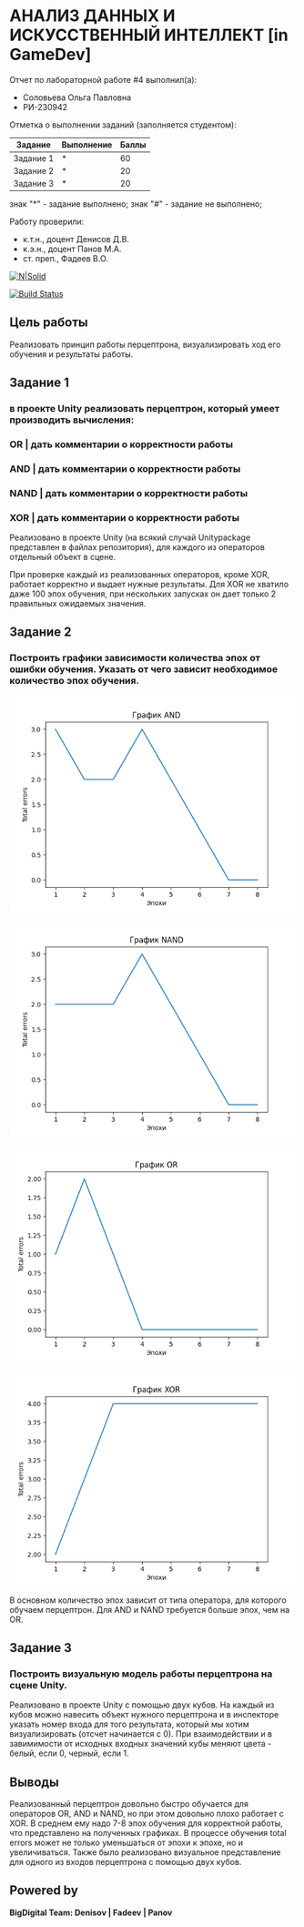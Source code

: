 # АНАЛИЗ ДАННЫХ И ИСКУССТВЕННЫЙ ИНТЕЛЛЕКТ [in GameDev]
Отчет по лабораторной работе #4 выполнил(а):
- Соловьева Ольга Павловна
- РИ-230942

Отметка о выполнении заданий (заполняется студентом):

| Задание | Выполнение | Баллы |
| ------ | ------ | ------ |
| Задание 1 | * | 60 |
| Задание 2 | * | 20 |
| Задание 3 | * | 20 |

знак "*" - задание выполнено; знак "#" - задание не выполнено;

Работу проверили:
- к.т.н., доцент Денисов Д.В.
- к.э.н., доцент Панов М.А.
- ст. преп., Фадеев В.О.

[![N|Solid](https://cldup.com/dTxpPi9lDf.thumb.png)](https://nodesource.com/products/nsolid)

[![Build Status](https://travis-ci.org/joemccann/dillinger.svg?branch=master)](https://travis-ci.org/joemccann/dillinger)

## Цель работы
Реализовать принцип работы перцептрона, визуализировать ход его обучения и результаты работы.


## Задание 1
### в проекте Unity реализовать перцептрон, который умеет производить вычисления:

### OR | дать комментарии о корректности работы

### AND | дать комментарии о корректности работы

### NAND | дать комментарии о корректности работы

### XOR | дать комментарии о корректности работы


Реализовано в проекте Unity (на всякий случай Unitypackage представлен в файлах репозитория), для каждого из операторов отдельный объект в сцене.

При проверке каждый из реализованных операторов, кроме XOR, работает корректно и выдает нужные результаты. Для XOR не хватило даже 100 эпох обучения, при нескольких запусках он дает только 2 правильных ожидаемых значения. 


## Задание 2
### Построить графики зависимости количества эпох от ошибки  обучения. Указать от чего зависит необходимое количество эпох обучения.

![task 2](https://github.com/kurlyushonok/DA-in-GameDev-lab4/blob/main/graphs/AND.png)

![task 2](https://github.com/kurlyushonok/DA-in-GameDev-lab4/blob/main/graphs/NAND.png)

![task 2](https://github.com/kurlyushonok/DA-in-GameDev-lab4/blob/main/graphs/OR.png)

![task 2](https://github.com/kurlyushonok/DA-in-GameDev-lab4/blob/main/graphs/XOR.png)


В основном количество эпох зависит от типа оператора, для которого обучаем перцептрон. Для AND и NAND требуется больше эпох, чем на OR.


## Задание 3
### Построить визуальную модель работы перцептрона на сцене Unity.

Реализовано в проекте Unity с помощью двух кубов. На каждый из кубов можно навесить объект нужного перцептрона и в инспекторе указать номер входа для того результата, который мы хотим визуализировать (отсчет начинается с 0). При взаимодействии и в завимимости от исходных входных значений кубы меняют цвета - белый, если 0, черный, если 1.


## Выводы

Реализованный перцептрон довольно быстро обучается для операторов OR, AND и NAND, но при этом довольно плохо работает с XOR. В среднем ему надо 7-8 эпох обучения для корректной работы, что представлено на полученных графиках. В процессе обучения total errors может не только уменьшаться от эпохи к эпохе, но и увеличиваться. Также было реализовано визуальное представление для одного из входов перцептрона с помощью двух кубов.


## Powered by

**BigDigital Team: Denisov | Fadeev | Panov**
